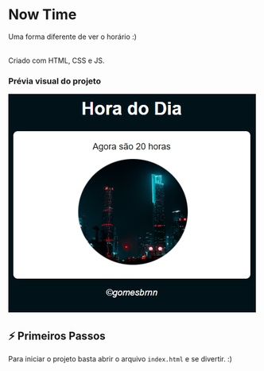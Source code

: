 
# Now Time

Uma forma diferente de ver o horário :) <br> <br>

Criado com HTML, CSS e JS. <br />


### Prévia visual do projeto
<img src="Previews\preview01.png" alt="01"/> 



## ⚡️ Primeiros Passos

Para iniciar o projeto basta abrir o arquivo `index.html` e se divertir. :)


